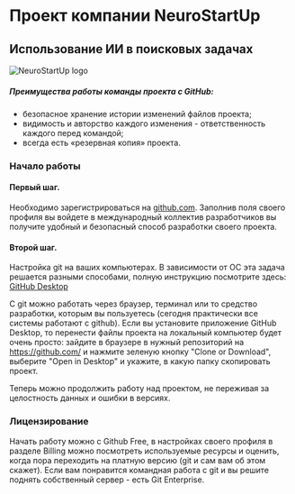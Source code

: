 # Проект компании NeuroStartUp
## Использование ИИ в поисковых задачах 
![NeuroStartUp logo](https://camo.githubusercontent.com/c6727c717cad1e4820481abb87524f90782445c5/68747470733a2f2f692e696d6775722e636f6d2f495a4f525769492e706e67)

##### Преимущества работы команды проекта с GitHub:
* безопасное хранение истории изменений файлов проекта;
* видимость и авторство каждого изменения - ответственность каждого перед командой;
* всегда есть «резервная копия» проекта.

### Начало работы
#### Первый шаг.
Необходимо зарегистрироваться на [github.com](https://github.com/). Заполнив поля своего профиля вы войдете в международный коллектив разработчиков вы получите удобный и безопасный способ разработки своего проекта. 
#### Второй шаг.
Настройка git на ваших компьютерах. В зависимости от ОС эта задача решается разными способами, полную инструкцию посмотрите здесь: [GitHub Desktop](https://help.github.com/en/desktop/getting-started-with-github-desktop)

С git можно работать через браузер, терминал или то средство разработки, которым вы пользуетесь (сегодня практически все системы работают с github). Если вы установите приложение GitHub Desktop, то перенести файлы проекта на локальный компьютер будет очень просто: зайдите в браузере в нужный репозиторий на https://github.com/ и нажмите зеленую кнопку "Clone or Download", выберите "Open in Desktop" и укажите, в какую папку скопировать проект.

Теперь можно продолжить работу над проектом, не переживая за целостность данных и ошибки в версиях.

### Лицензирование
Начать работу можно с Github Free, в настройках своего профиля в разделе Billing можно посмотреть используемые ресурсы и оценить, когда пора переходить на платную версию (git  и сам вам об этом скажет). Если вам понравится командная работа с git и вы решите поднять собственный сервер - есть Git Enterprise.
